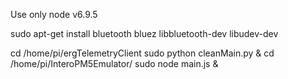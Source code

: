 Use only node v6.9.5

sudo apt-get install bluetooth bluez libbluetooth-dev libudev-dev

cd /home/pi/ergTelemetryClient
sudo python cleanMain.py &
cd /home/pi/InteroPM5Emulator/
sudo node main.js &